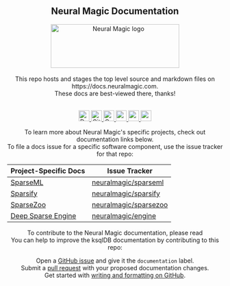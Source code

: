 
<div align="center"><h2>Neural Magic Documentation</h2></div>

<div align="center">
  <img src="https://neuralmagic.com/wp-content/themes/neural-magic/assets/img/logo-header2.svg" width="300" height="102" ALT="Neural Magic logo"><br><br>
</div>

<div align="center">
This repo hosts and stages the top level source and markdown files on<br>
https://docs.neuralmagic.com.<br>
These docs are best-viewed there, thanks!<br><br>

<p align="center">
  <a href="https://docs.neuralmagic.com/">
        <img alt="Documentation" src="https://img.shields.io/website/http/neuralmagic.com/sparseml/index.html.svg?down_color=red&down_message=offline&up_message=online&style=for-the-badge" height=25>
    </a>
    <a href="https://github.com/neuralmagic/comingsoon/blob/master/LICENSE">
        <img alt="GitHub" src="https://img.shields.io/github/license/neuralmagic/comingsoon.svg?color=purple&style=for-the-badge" height=25>
    </a>
    <a href="https://github.com/neuralmagic.com/comingsoon/blob/master/CODE_OF_CONDUCT.md">
        <img alt="Contributor Covenant" src="https://img.shields.io/badge/Contributor%20Covenant-v2.0%20adopted-ff69b4.svg?color=yellow&style=for-the-badge" height=25>
    </a>
     <a href="https://www.youtube.com/channel/UCo8dO_WMGYbWCRnj_Dxr4EA">
        <img src="https://img.shields.io/badge/-YouTube-red?&style=for-the-badge&logo=youtube&logoColor=white" height=25>
    </a>
     <a href="https://medium.com/limitlessai">
        <img src="https://img.shields.io/badge/medium-%2312100E.svg?&style=for-the-badge&logo=medium&logoColor=white" height=25>
    </a>
    <a href="https://twitter.com/neuralmagic">
        <img src="https://img.shields.io/twitter/follow/neuralmagic?color=darkgreen&label=Follow&style=social" height=25>
    </a>
  </p>
  
To learn more about Neural Magic's specific projects, check out documentation links below.<br> 
To file a docs issue for a specific software component, use the issue tracker for that repo:


| Project-Specific Docs        | Issue Tracker |
| ----------- | ----------- |
| [SparseML](https://docs.neuralmagic.com/sparseml)       | [neuralmagic/sparseml](https://github.com/neuralmagic/sparseml/issues/new)        |
| [Sparsify](https://docs.neuralmagic.com/sparsify)  | [neuralmagic/sparsify](https://github.com/neuralmagic/sparsify/issues/new)      |
| [SparseZoo](https://docs.neuralmagic.com/sparsify)  | [neuralmagic/sparsezoo](https://github.com/neuralmagic/sparsezoo/issues/new)      |
| [Deep Sparse Engine](https://docs.neuralmagic.com/sparsify)  | [neuralmagic/engine](https://github.com/neuralmagic/engine/issues/new)      |

To contribute to the Neural Magic documentation, please read<br>
You can help to improve the ksqlDB documentation by contributing to this repo:

  Open a [GitHub issue](https://github.com/neuralmagic/docs/issues) and give it
  the `documentation` label.<br>
  Submit a [pull request](https://github.com/neuralmagic/docs/pulls) with your
  proposed documentation changes.<br>
  Get started with
  [writing and formatting on GitHub](https://help.github.com/en/github/writing-on-github/getting-started-with-writing-and-formatting-on-github).
</div>

 </div>
